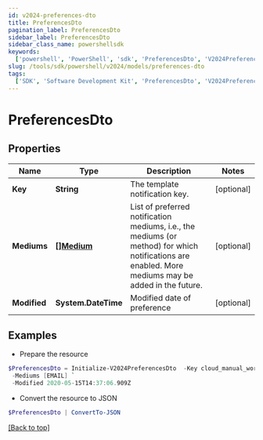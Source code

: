 ```yaml
---
id: v2024-preferences-dto
title: PreferencesDto
pagination_label: PreferencesDto
sidebar_label: PreferencesDto
sidebar_class_name: powershellsdk
keywords:
  ['powershell', 'PowerShell', 'sdk', 'PreferencesDto', 'V2024PreferencesDto']
slug: /tools/sdk/powershell/v2024/models/preferences-dto
tags:
  ['SDK', 'Software Development Kit', 'PreferencesDto', 'V2024PreferencesDto']
---
```


# PreferencesDto

## Properties

| Name | Type | Description | Notes |
| --- | --- | --- | --- |
| **Key** | **String** | The template notification key. | [optional] |
| **Mediums** | [**[]Medium**](medium) | List of preferred notification mediums, i.e., the mediums (or method) for which notifications are enabled. More mediums may be added in the future. | [optional] |
| **Modified** | **System.DateTime** | Modified date of preference | [optional] |

## Examples

- Prepare the resource

```powershell
$PreferencesDto = Initialize-V2024PreferencesDto  -Key cloud_manual_work_item_summary `
 -Mediums [EMAIL] `
 -Modified 2020-05-15T14:37:06.909Z
```

- Convert the resource to JSON

```powershell
$PreferencesDto | ConvertTo-JSON
```

[[Back to top]](#)
